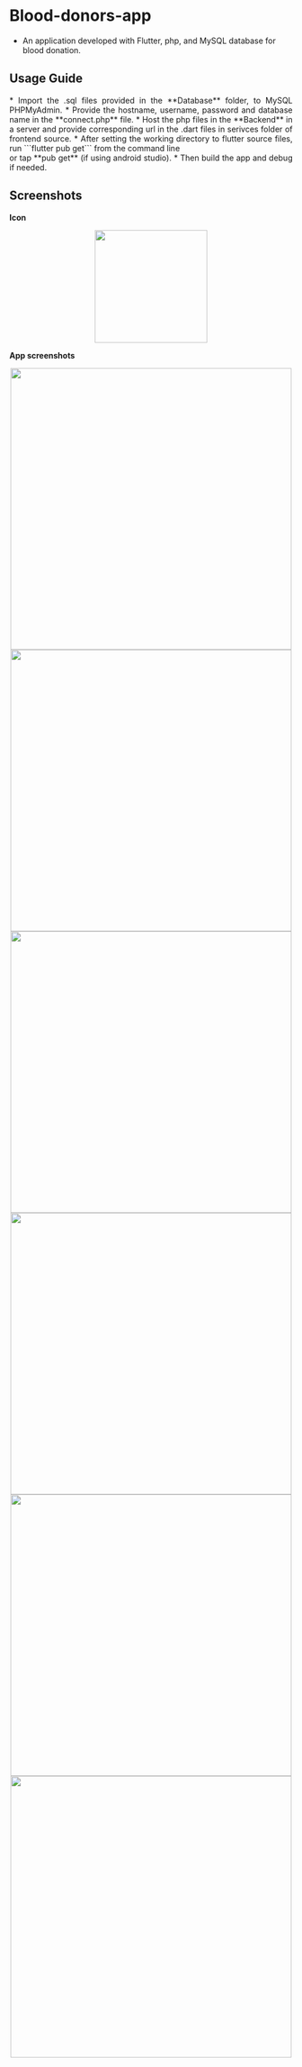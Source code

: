 # Blood-donors-app
* An application developed with Flutter, php, and MySQL database for blood donation.

## Usage Guide
<div style="text-align:justify">
* Import the .sql files provided in the **Database** folder, to MySQL PHPMyAdmin.
* Provide the hostname, username, password and database name in the **connect.php** file.
* Host the php files in the **Backend** in a server and provide corresponding url in the .dart files in serivces folder of frontend source.
* After setting the working directory to flutter source files, run ```flutter pub get``` from the command line <br> or tap **pub get** (if using android studio).
* Then build the app and debug if needed.
  </div>

## Screenshots

**Icon**
<p align="center"><img height="200" src="https://user-images.githubusercontent.com/57527558/102860377-c00d3f00-4453-11eb-8cde-e14508530067.png"></p>

**App screenshots**
<p align="center"><img height="500" src="https://user-images.githubusercontent.com/57527558/102861703-14b1b980-4456-11eb-913e-a68b91c13fce.png">
  <img height="500" src="https://user-images.githubusercontent.com/57527558/102861705-154a5000-4456-11eb-894c-fad5600fc361.png">
  <img height="500" src="https://user-images.githubusercontent.com/57527558/102861696-124f5f80-4456-11eb-8e77-e551f33132d2.png">
  <img height="500" src="https://user-images.githubusercontent.com/57527558/102861697-13808c80-4456-11eb-8ba7-68b4bdf68fec.png">
  <img height="500" src="https://user-images.githubusercontent.com/57527558/102861700-14192300-4456-11eb-8a02-3c4c922c5623.png">
  <img height="500" src="https://user-images.githubusercontent.com/57527558/102861698-14192300-4456-11eb-8174-75bbed874ff8.png"></p>
